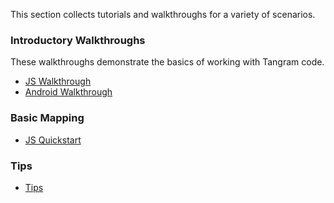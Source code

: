 This section collects tutorials and walkthroughs for a variety of scenarios.

### Introductory Walkthroughs

These walkthroughs demonstrate the basics of working with Tangram code.

- [JS Walkthrough](../walkthrough.md)
- [Android Walkthrough](../android-walkthrough.md)

### Basic Mapping

- [JS Quickstart](JSquickstart.md)

### Tips

- [Tips](tips.md)